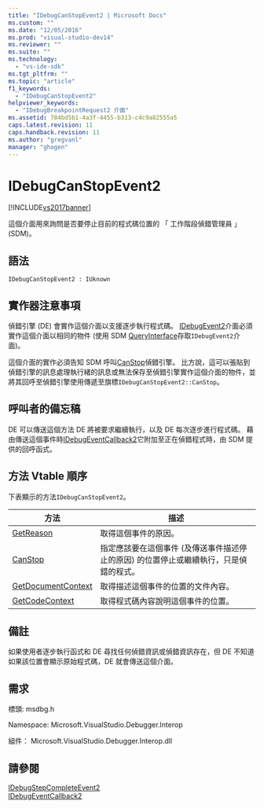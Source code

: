 ```yaml
---
title: "IDebugCanStopEvent2 | Microsoft Docs"
ms.custom: ""
ms.date: "12/05/2016"
ms.prod: "visual-studio-dev14"
ms.reviewer: ""
ms.suite: ""
ms.technology: 
  - "vs-ide-sdk"
ms.tgt_pltfrm: ""
ms.topic: "article"
f1_keywords: 
  - "IDebugCanStopEvent2"
helpviewer_keywords: 
  - "IDebugBreakpointRequest2 介面"
ms.assetid: 784bd5b1-4a3f-4455-b313-c4c9a82555a5
caps.latest.revision: 11
caps.handback.revision: 11
ms.author: "gregvanl"
manager: "ghogen"
---
```

# IDebugCanStopEvent2
[!INCLUDE[vs2017banner](../../../code-quality/includes/vs2017banner.md)]

這個介面用來詢問是否要停止目前的程式碼位置的 「 工作階段偵錯管理員 」 \(SDM\)。  
  
## 語法  
  
```  
IDebugCanStopEvent2 : IUknown  
```  
  
## 實作器注意事項  
 偵錯引擎 \(DE\) 會實作這個介面以支援逐步執行程式碼。  [IDebugEvent2](../../../extensibility/debugger/reference/idebugevent2.md)介面必須實作這個介面以相同的物件 \(使用 SDM [QueryInterface](/visual-cpp/atl/queryinterface)存取`IDebugEvent2`介面\)。  
  
 這個介面的實作必須告知 SDM 呼叫[CanStop](../../../extensibility/debugger/reference/idebugcanstopevent2-canstop.md)偵錯引擎。  比方說，這可以張貼到偵錯引擎的訊息處理執行緒的訊息或無法保存至偵錯引擎實作這個介面的物件，並將其回呼至偵錯引擎使用傳遞至旗標`IDebugCanStopEvent2::CanStop`。  
  
## 呼叫者的備忘稿  
 DE 可以傳送這個方法 DE 將被要求繼續執行，以及 DE 每次逐步進行程式碼。  藉由傳送這個事件時[IDebugEventCallback2](../../../extensibility/debugger/reference/idebugeventcallback2.md)它附加至正在偵錯程式時，由 SDM 提供的回呼函式。  
  
## 方法 Vtable 順序  
 下表顯示的方法`IDebugCanStopEvent2`。  
  
|方法|描述|  
|--------|--------|  
|[GetReason](../Topic/IDebugCanStopEvent2::GetReason.md)|取得這個事件的原因。|  
|[CanStop](../../../extensibility/debugger/reference/idebugcanstopevent2-canstop.md)|指定應該要在這個事件 \(及傳送事件描述停止的原因\) 的位置停止或繼續執行，只是偵錯的程式。|  
|[GetDocumentContext](../../../extensibility/debugger/reference/idebugcanstopevent2-getdocumentcontext.md)|取得描述這個事件的位置的文件內容。|  
|[GetCodeContext](../../../extensibility/debugger/reference/idebugcanstopevent2-getcodecontext.md)|取得程式碼內容說明這個事件的位置。|  
  
## 備註  
 如果使用者逐步執行函式和 DE 尋找任何偵錯資訊或偵錯資訊存在，但 DE 不知道如果該位置會顯示原始程式碼，DE 就會傳送這個介面。  
  
## 需求  
 標頭: msdbg.h  
  
 Namespace: Microsoft.VisualStudio.Debugger.Interop  
  
 組件： Microsoft.VisualStudio.Debugger.Interop.dll  
  
## 請參閱  
 [IDebugStepCompleteEvent2](../../../extensibility/debugger/reference/idebugstepcompleteevent2.md)   
 [IDebugEventCallback2](../../../extensibility/debugger/reference/idebugeventcallback2.md)